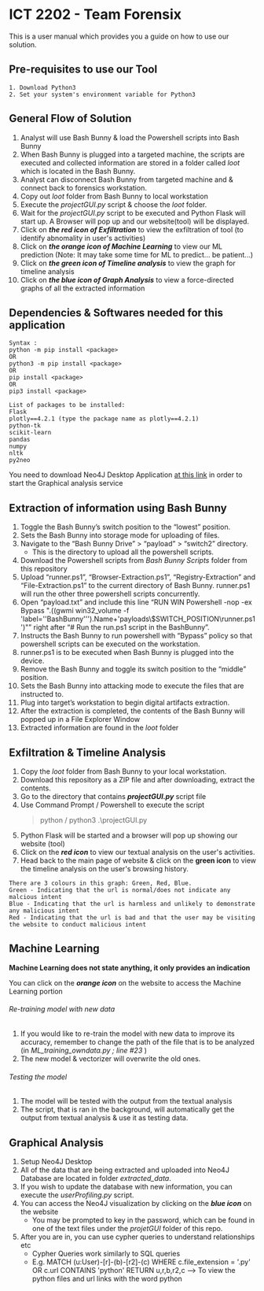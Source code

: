 # ICT 2202 - Team Forensix

This is a user manual which provides you a guide on how to use our solution. 

## Pre-requisites to use our Tool
```
1. Download Python3
2. Set your system's environment variable for Python3
```

## General Flow of Solution
1. Analyst will use Bash Bunny & load the Powershell scripts into Bash Bunny
2. When Bash Bunny is plugged into a targeted machine, the scripts are executed and collected information are stored in a folder called *loot* which is located in the Bash Bunny.
3. Analyst can disconnect Bash Bunny from targeted machine and & connect back to forensics workstation. 
4. Copy out *loot* folder from Bash Bunny to local workstation
5. Execute the *projectGUI.py* script & choose the *loot* folder.
6. Wait for the *projectGUI.py* script to be executed and Python Flask will start up. A Browser will pop up and our website(tool) will be displayed. 
7. Click on ***the red icon of Exfiltration*** to view the exfiltration of tool (to identify abnomality in user's activities)
8. Click on ***the orange icon of Machine Learning*** to view our ML prediction (Note: It may take some time for ML to predict... be patient...)
9. Click on ***the green icon of Timeline analysis*** to view the graph for timeline analysis
10. Click on ***the blue icon of Graph Analysis*** to view a force-directed graphs of all the extracted information 

## Dependencies & Softwares needed for this application
```
Syntax : 
python -m pip install <package> 
OR
python3 -m pip install <package>
OR
pip install <package>
OR
pip3 install <package>

List of packages to be installed:
Flask
plotly==4.2.1 (type the package name as plotly==4.2.1)
python-tk
scikit-learn
pandas
numpy
nltk
py2neo
```
You need to download Neo4J Desktop Application [at this link](https://neo4j.com/developer/neo4j-desktop/) in order to start the Graphical analysis service


## Extraction of information using Bash Bunny
1. Toggle the Bash Bunny’s switch position to the “lowest” position.
2. Sets the Bash Bunny into storage mode for uploading of files.
3. Navigate to the “Bash Bunny Drive” > “payload” > “switch2” directory.
    - This is the directory to upload all the powershell scripts.
5. Download the Powershell scripts from *Bash Bunny Scripts* folder from this repository
6. Upload “runner.ps1”, “Browser-Extraction.ps1”, “Registry-Extraction” and “File-Extraction.ps1” to the current directory of Bash Bunny.
runner.ps1 will run the other three powershell scripts concurrently.
7. Open “payload.txt” and include this line “RUN WIN Powershell -nop -ex Bypass ".((gwmi win32_volume -f 'label=''BashBunny''').Name+'payloads\\$SWITCH_POSITION\runner.ps1')"” right after “# Run the run.ps1 script in the BashBunny”.
8. Instructs the Bash Bunny to run powershell with “Bypass” policy so that powershell scripts can be executed on the workstation.
9. runner.ps1 is to be executed when Bash Bunny is plugged into the device.
10. Remove the Bash Bunny and toggle its switch position to the “middle” position.
11. Sets the Bash Bunny into attacking mode to execute the files that are instructed to.
12. Plug into target’s workstation to begin digital artifacts extraction.
13. After the extraction is completed, the contents of the Bash Bunny will popped up in a File Explorer Window
14. Extracted information are found in the *loot* folder

## Exfiltration & Timeline Analysis
1. Copy the *loot* folder from Bash Bunny to your local workstation.
2. Download this repository as a ZIP file and after downloading, extract the contents.
3. Go to the directory that contains ***projectGUI.py*** script file
4. Use Command Prompt / Powershell to execute the script 
    > python / python3 .\projectGUI.py
5. Python Flask will be started and a browser will pop up showing our website (tool)
6. Click on the ***red icon*** to view our textual analysis on the user's activities. 
7. Head back to the main page of website & click on the **green icon** to view the timeline analysis on the user's browsing history. 
```
There are 3 colours in this graph: Green, Red, Blue.
Green - Indicating that the url is normal/does not indicate any malcious intent
Blue - Indicating that the url is harmless and unlikely to demonstrate any malicious intent
Red - Indicating that the url is bad and that the user may be visiting the website to conduct malicious intent
```
## Machine Learning
__Machine Learning does not state anything, it only provides an indication__

You can click on the ***orange icon*** on the website to access the Machine Learning portion
###### Re-training model with new data
1. If you would like to re-train the model with new data to improve its accuracy, remember to change the path of the file that is to be analyzed (in *ML_training_owndata.py ; line #23* )
2. The new model & vectorizer will overwrite the old ones.

###### Testing the model
1. The model will be tested with the output from the textual analysis
2. The script, that is ran in the background, will automatically get the output from textual analysis & use it as testing data.

## Graphical Analysis
1. Setup Neo4J Desktop
2. All of the data that are being extracted and uploaded into Neo4J Database are located in folder *extracted_data*.
3. If you wish to update the database with new information, you can execute the *userProfiling.py* script.
4. You can access the Neo4J visualization by clicking on the ***blue icon*** on the website
    - You may be prompted to key in the password, which can be found in one of the text files under the *projetGUI* folder of this repo. 
5. After you are in, you can use cypher queries to understand relationships etc
    - Cypher Queries work similarly to SQL queries
    - E.g.  MATCH (u:User)-[r]-(b)-[r2]-(c) WHERE c.file_extension = '.py' OR c.url CONTAINS 'python' RETURN u,r,b,r2,c --> To view the python files and url links with the word python
